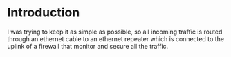 # Introduction

I was trying to keep it as simple as possible, so all incoming traffic is routed through an ethernet cable to an ethernet repeater which is connected to the uplink of a firewall that monitor and secure all the traffic.


